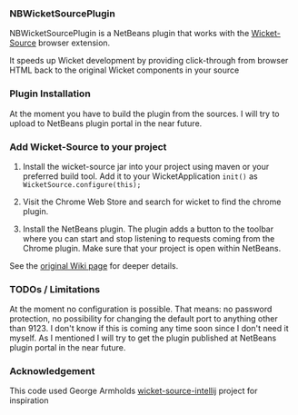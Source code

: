 ### NBWicketSourcePlugin

NBWicketSourcePlugin is a NetBeans plugin that works with the
[Wicket-Source](https://github.com/jennybrown8/wicket-source) browser extension.

It speeds up Wicket development by providing click-through from browser HTML back to the original Wicket components in your source

### Plugin Installation

At the moment you have to build the plugin from the sources. I will try to upload to NetBeans plugin portal in the near future.

### Add Wicket-Source to your project

1. Install the wicket-source jar into your project using maven or your preferred build tool.  Add it to your WicketApplication `init()` as
     `WicketSource.configure(this);`

2. Visit the Chrome Web Store and search for wicket to find the chrome plugin.

3. Install the NetBeans plugin. The plugin adds a button to the toolbar where you can start and stop listening to requests coming from the Chrome plugin.
Make sure that your project is open within NetBeans.

See the [original Wiki page](https://github.com/jennybrown8/wicket-source/wiki) for deeper details.

### TODOs / Limitations

At the moment no configuration is possible. That means: no password protection, no possibility for changing the default port to anything other than 9123.
I don't know if this is coming any time soon since I don't need it myself. 
As I mentioned I will try to get the plugin published at NetBeans plugin portal in the near future.

### Acknowledgement

This code used George Armholds [wicket-source-intellij](https://github.com/armhold/wicket-source-intellij) project for inspiration
